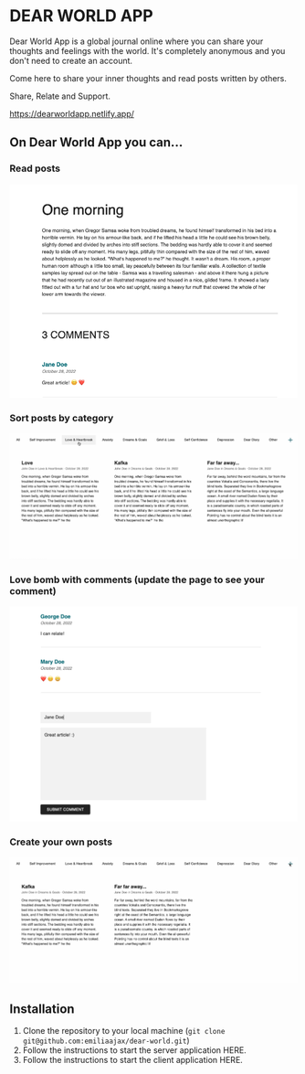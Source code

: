 # DEAR WORLD APP

Dear World App is a global journal online where you can share your thoughts and feelings with the world. It's completely anonymous and you don't need to create an account.

Come here to share your inner thoughts and read posts written by others.

Share, Relate and Support.

https://dearworldapp.netlify.app/

## On Dear World App you can...

### Read posts
![Read posts](./images/read.png)

### Sort posts by category
![Sort posts](./images/dear-world-categories.gif)

### Love bomb with comments (update the page to see your comment)
![Comment posts](./images/comment.png)

### Create your own posts
![Create posts](./images/dear-world-create.gif)

## Installation

1. Clone the repository to your local machine (`git clone git@github.com:emiliaajax/dear-world.git`)
2. Follow the instructions to start the server application HERE.
3. Follow the instructions to start the client application HERE. 

